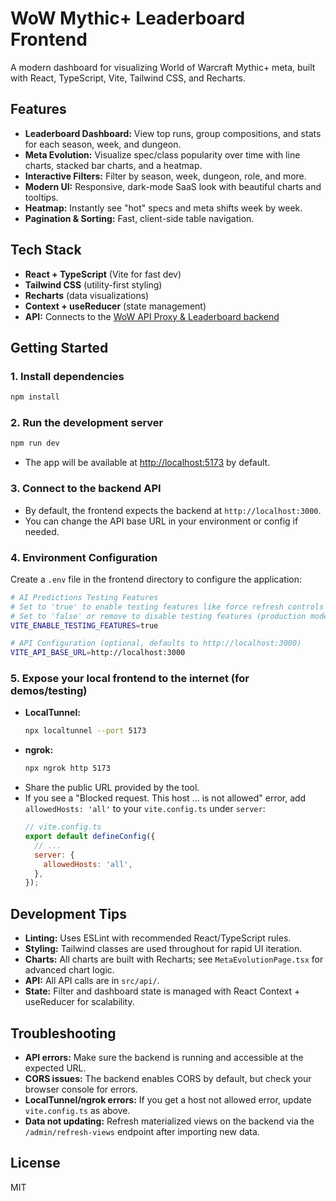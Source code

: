 # WoW Mythic+ Leaderboard Frontend

A modern dashboard for visualizing World of Warcraft Mythic+ meta, built with React, TypeScript, Vite, Tailwind CSS, and Recharts.

## Features
- **Leaderboard Dashboard:** View top runs, group compositions, and stats for each season, week, and dungeon.
- **Meta Evolution:** Visualize spec/class popularity over time with line charts, stacked bar charts, and a heatmap.
- **Interactive Filters:** Filter by season, week, dungeon, role, and more.
- **Modern UI:** Responsive, dark-mode SaaS look with beautiful charts and tooltips.
- **Heatmap:** Instantly see "hot" specs and meta shifts week by week.
- **Pagination & Sorting:** Fast, client-side table navigation.

## Tech Stack
- **React + TypeScript** (Vite for fast dev)
- **Tailwind CSS** (utility-first styling)
- **Recharts** (data visualizations)
- **Context + useReducer** (state management)
- **API:** Connects to the [WoW API Proxy & Leaderboard backend](../wow-api/README.md)

## Getting Started

### 1. Install dependencies
```sh
npm install
```

### 2. Run the development server
```sh
npm run dev
```
- The app will be available at [http://localhost:5173](http://localhost:5173) by default.

### 3. Connect to the backend API
- By default, the frontend expects the backend at `http://localhost:3000`.
- You can change the API base URL in your environment or config if needed.

### 4. Environment Configuration
Create a `.env` file in the frontend directory to configure the application:

```bash
# AI Predictions Testing Features
# Set to 'true' to enable testing features like force refresh controls
# Set to 'false' or remove to disable testing features (production mode)
VITE_ENABLE_TESTING_FEATURES=true

# API Configuration (optional, defaults to http://localhost:3000)
VITE_API_BASE_URL=http://localhost:3000
```

### 5. Expose your local frontend to the internet (for demos/testing)
- **LocalTunnel:**
  ```sh
  npx localtunnel --port 5173
  ```
- **ngrok:**
  ```sh
  npx ngrok http 5173
  ```
- Share the public URL provided by the tool.
- If you see a "Blocked request. This host ... is not allowed" error, add `allowedHosts: 'all'` to your `vite.config.ts` under `server`:
  ```js
  // vite.config.ts
  export default defineConfig({
    // ...
    server: {
      allowedHosts: 'all',
    },
  });
  ```

## Development Tips
- **Linting:** Uses ESLint with recommended React/TypeScript rules.
- **Styling:** Tailwind classes are used throughout for rapid UI iteration.
- **Charts:** All charts are built with Recharts; see `MetaEvolutionPage.tsx` for advanced chart logic.
- **API:** All API calls are in `src/api/`.
- **State:** Filter and dashboard state is managed with React Context + useReducer for scalability.

## Troubleshooting
- **API errors:** Make sure the backend is running and accessible at the expected URL.
- **CORS issues:** The backend enables CORS by default, but check your browser console for errors.
- **LocalTunnel/ngrok errors:** If you get a host not allowed error, update `vite.config.ts` as above.
- **Data not updating:** Refresh materialized views on the backend via the `/admin/refresh-views` endpoint after importing new data.

## License
MIT
